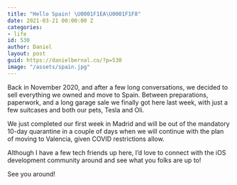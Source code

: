 ```yaml
---
title: "Hello Spain! \U0001F1EA\U0001F1F8"
date: 2021-03-21 00:00:00 Z
categories:
- life
id: 530
author: Daniel
layout: post
guid: https://danielbernal.co/?p=530
image: "/assets/spain.jpg"
---
```


Back in November 2020, and after a few long conversations, we decided to sell everything we owned and move to Spain. Between preparations, paperwork, and a long garage sale we finally got here last week, with just a few suitcases and both our pets, Tesla and Oli.<!--more-->

We just completed our first week in Madrid and will be out of the mandatory 10-day quarantine in a couple of days when we will continue with the plan of moving to Valencia, given COVID restrictions allow.

Although I have a few tech friends up here, I’d love to connect with the iOS development community around and see what you folks are up to!

See you around!
